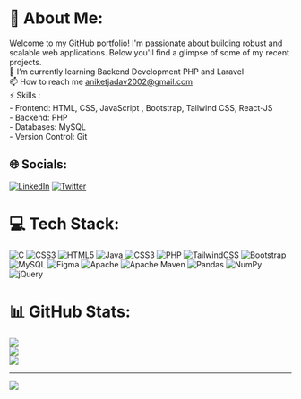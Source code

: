# 💫 About Me:
Welcome to my GitHub portfolio! I'm passionate about building robust and scalable web applications. Below you'll find a glimpse of some of my recent projects.<br>🌱 I’m currently learning Backend Development PHP and Laravel<br>
📫 How to reach me aniketjadav2002@gmail.com<br>⚡ Skills :<br>- Frontend: HTML, CSS, JavaScript , Bootstrap, Tailwind CSS, React-JS <br>- Backend: PHP<br>- Databases: MySQL<br>- Version Control: Git


## 🌐 Socials:
[![LinkedIn](https://img.shields.io/badge/LinkedIn-%230077B5.svg?logo=linkedin&logoColor=white)](https://linkedin.com/in/aniket-jadav) [![Twitter](https://img.shields.io/badge/Twitter-%231DA1F2.svg?logo=Twitter&logoColor=white)](https://twitter.com/Aniket_Jadav_19) 

# 💻 Tech Stack:
![C](https://img.shields.io/badge/c-%2300599C.svg?style=for-the-badge&logo=c&logoColor=white) ![CSS3](https://img.shields.io/badge/css3-%231572B6.svg?style=for-the-badge&logo=css3&logoColor=white) ![HTML5](https://img.shields.io/badge/html5-%23E34F26.svg?style=for-the-badge&logo=html5&logoColor=white) ![Java](https://img.shields.io/badge/java-%23ED8B00.svg?style=for-the-badge&logo=java&logoColor=white) ![CSS3](https://img.shields.io/badge/css3-%231572B6.svg?style=for-the-badge&logo=css3&logoColor=white) ![PHP](https://img.shields.io/badge/php-%23777BB4.svg?style=for-the-badge&logo=php&logoColor=white) ![TailwindCSS](https://img.shields.io/badge/tailwindcss-%2338B2AC.svg?style=for-the-badge&logo=tailwind-css&logoColor=white) ![Bootstrap](https://img.shields.io/badge/bootstrap-%23563D7C.svg?style=for-the-badge&logo=bootstrap&logoColor=white) ![MySQL](https://img.shields.io/badge/mysql-%2300f.svg?style=for-the-badge&logo=mysql&logoColor=white) 	![Figma](https://img.shields.io/badge/figma-%23F24E1E.svg?style=for-the-badge&logo=figma&logoColor=white) ![Apache](https://img.shields.io/badge/apache-%23D42029.svg?style=for-the-badge&logo=apache&logoColor=white) ![Apache Maven](https://img.shields.io/badge/Apache%20Maven-C71A36?style=for-the-badge&logo=Apache%20Maven&logoColor=white) ![Pandas](https://img.shields.io/badge/pandas-%23150458.svg?style=for-the-badge&logo=pandas&logoColor=white) ![NumPy](https://img.shields.io/badge/numpy-%23013243.svg?style=for-the-badge&logo=numpy&logoColor=white) ![jQuery](https://img.shields.io/badge/jquery-%230769AD.svg?style=for-the-badge&logo=jquery&logoColor=white)
# 📊 GitHub Stats:
![](https://github-readme-stats.vercel.app/api?username=ANIKET1074&theme=city_light&hide_border=false&include_all_commits=false&count_private=true)<br/>
![](https://github-readme-streak-stats.herokuapp.com/?user=ANIKET1074&theme=city_light&hide_border=false)<br/>
![](https://github-readme-stats.vercel.app/api/top-langs/?username=ANIKET1074&theme=city_light&hide_border=false&include_all_commits=false&count_private=true&layout=compact)

---
[![](https://visitcount.itsvg.in/api?id=ANIKET1074&icon=0&color=0)](https://visitcount.itsvg.in)

<!-- Proudly created with GPRM ( https://gprm.itsvg.in ) -->
